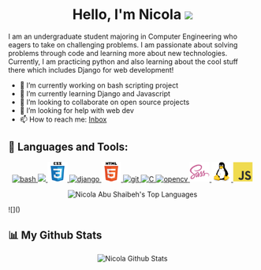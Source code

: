 <!--<p align = "center">

 <img src = "https://i.imgur.com/wr5oHiN.gif" width = 400 />
</p> 


<p align="center">
  <img src="https://readme-typing-svg.herokuapp.com?font=&color=964EF7&lines=Penetration+Tester;Cyber+Security+Professional;Network+Security+Specialist+;DevSec+Ops+Specialist;Security+Analyst&center=true" alt="Typing SVG">
</p>
<!--- ---><!--- ---><!--- ---><!--- ---><!--- ---><!--- --->
<h1 align="center">  Hello, I'm Nicola  <img src="https://github.com/TheDudeThatCode/TheDudeThatCode/blob/master/Assets/Hi.gif" width="30"> </h1>


I am an undergraduate student majoring in Computer Engineering who eagers to take on challenging problems. I am passionate about solving problems through code and learning more about new technologies. Currently, I am practicing python and also learning about the cool stuff there which includes Django for web development!

- 🔭 I’m currently working on bash scripting project
- 🌱 I’m currently learning Django and Javascript
- 👯 I’m looking to collaborate on open source projects
- 🤔 I’m looking for help with web dev
- 📫 How to reach me: [Inbox](mailto:nicola.abu.shaibeh@gmail.com)


## 🚀 Languages and Tools:

<p align="center">
 </a> <a href="https://www.gnu.org/software/bash/" target="_blank" rel="noreferrer"> <img src="https://www.vectorlogo.zone/logos/gnu_bash/gnu_bash-icon.svg" alt="bash" width="40" height="40"/> </a>
    <a href="https://www.python.org" target="_blank"> <img src="https://img.icons8.com/color/48/000000/python.png"/> </a> 
    <a href="https://www.w3schools.com/css/" target="_blank"> <img src="https://raw.githubusercontent.com/devicons/devicon/master/icons/css3/css3-original-wordmark.svg" alt="css3" width="40" height="40"/> </a> <a href="https://www.djangoproject.com/" target="_blank"> <img src="https://www.vectorlogo.zone/logos/djangoproject/djangoproject-icon.svg" alt="django" width="40" height="40"/> </a> <a href="https://www.w3.org/html/" target="_blank"> <img src="https://raw.githubusercontent.com/devicons/devicon/master/icons/html5/html5-original-wordmark.svg" alt="html5" width="40" height="40"/> </a><a href="https://git-scm.com/" target="_blank"> <img src="https://www.vectorlogo.zone/logos/git-scm/git-scm-icon.svg" alt="git" width="40" height="40"/> </a>
 <a href="https://www.cprogramming.com/" target="_blank"> <img src="https://user-images.githubusercontent.com/29695545/43161921-2618b280-8f92-11e8-8738-74c0a03eadff.png" alt="C" width="40" height="40"/> </a> <a href="https://opencv.org/" target="_blank"> <img src="https://www.vectorlogo.zone/logos/opencv/opencv-icon.svg" alt="opencv" width="40" height="40"/> </a> <a href="https://sass-lang.com" target="_blank"> <img src="https://raw.githubusercontent.com/devicons/devicon/master/icons/sass/sass-original.svg" alt="sass" width="40" height="40"/> </a> <a href="https://www.linux.org/" target="_blank"> <img src="https://raw.githubusercontent.com/devicons/devicon/master/icons/linux/linux-original.svg" alt="linux" width="40" height="40"/> </a> <a href="https://developer.mozilla.org/en-US/docs/Web/JavaScript" target="_blank"> <img src="https://raw.githubusercontent.com/devicons/devicon/master/icons/javascript/javascript-original.svg" alt="javascript" width="40" height="40"/> </a>
   
</p>

<p align = "center">
  <img src = "https://github-readme-stats.vercel.app/api/top-langs/?username=nICOLAlINO&theme=react&hide_border=true&bg_color=0D1117&include_all_commits=false&count_private=false&layout=compact" alt = "Nicola Abu Shaibeh's Top Languages" width = 400 >

</p>
![]()

## 📊 My Github Stats

<p align = "center">
 
</p>

<p align = "center">
  <img src = "https://github-readme-stats.vercel.app/api?username=NicolaLino&show_icons=true&count_private=true&theme=react&hide_border=true&bg_color=0D1117" alt = "Nicola Github Stats" width = 400 >
  
 <!-- <img alt="Nicola streak" src="https://github-readme-streak-stats.herokuapp.com?user=NicolaLino&theme=holi-theme&date_format=M%20j%5B%2C%20Y%5D&dates=DDDDDD&background=0D1117&ring=5ED4F4&fire=5ED4F4&currStreakNum=5ED4F4&sideNums=5ED4F4&currStreakLabel=F4F4F4&sideLabels=F4F4F4&border=0D1117&stroke=202A39">
  </p> -->
  
<!-- <p align="center">
        <img alt="Nicola streak" src="https://github-readme-streak-stats.herokuapp.com?user=NicolaLino&theme=holi-theme&date_format=M%20j%5B%2C%20Y%5D&dates=DDDDDD&background=0D1117&ring=5ED4F4&fire=5ED4F4&currStreakNum=5ED4F4&sideNums=5ED4F4&currStreakLabel=F4F4F4&sideLabels=F4F4F4&border=0D1117&stroke=202A39">
    </a>
</p> -->

<p align = "center">

 <!-- <img src = "https://activity-graph.herokuapp.com/graph?username=NicolaLino&bg_color=0D1117&color=5BCDEC&line=5BCDEC&point=FFFFFF&hide_border=true" alt = "Nicola Abu Shaibeh's Activity Graph" />
</p> 



## 🧡 My passions

* Technology and software
* Data Science 
* Machine learning & AI
* Books 


## Connect with me:
<p align="center">

<a href = "https://www.linkedin.com/in/nicolaabushaibeh/"><img src="https://img.icons8.com/fluent/48/000000/linkedin.png"/></a>
<a href="https://github.com/Meghna-DAS/github-profile-views-counter">
    <img src="https://komarev.com/ghpvc/?username=NicolaLino">
</p>
 
 -->
<!--  <h6 align="center" ><i>⚡If You Take The Design Please Star The Repo ⭐</i></h6>
 -->
